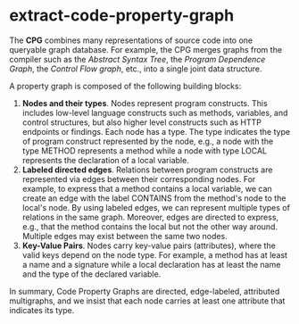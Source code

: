# extract-code-property-graph

<p>
The <strong>CPG</strong> combines many representations of source code into one queryable graph database. For example, the CPG merges graphs from the compiler such as the <em>Abstract Syntax Tree</em>, the <em>Program Dependence Graph</em>, the <em>Control Flow graph</em>, etc., into a single joint data structure.
</p>

<p>
A property graph is composed of the following building blocks:
</p>

<ol>
<li><strong>Nodes and their types</strong>. Nodes represent program constructs. This includes low-level language constructs such as methods, variables, and control structures, but also higher level constructs such as HTTP endpoints or findings. Each node has a type. The type indicates the type of program construct represented by the node, e.g., a node with the type METHOD represents a method while a node with type LOCAL represents the declaration of a local variable.</li>

<li><strong>Labeled directed edges</strong>. Relations between program constructs are represented via edges between their corresponding nodes. For example, to express that a method contains a local variable, we can create an edge with the label CONTAINS from the method's node to the local's node. By using labeled edges, we can represent multiple types of relations in the same graph. Moreover, edges are directed to express, e.g., that the method contains the local but not the other way around. Multiple edges may exist between the same two nodes.</li>

<li><strong>Key-Value Pairs</strong>. Nodes carry key-value pairs (attributes), where the valid keys depend on the node type. For example, a method has at least a name and a signature while a local declaration has at least the name and the type of the declared variable.</li>
</ol>

<p>
In summary, Code Property Graphs are directed, edge-labeled, attributed multigraphs, and we insist that each node carries at least one attribute that indicates its type.
</p>